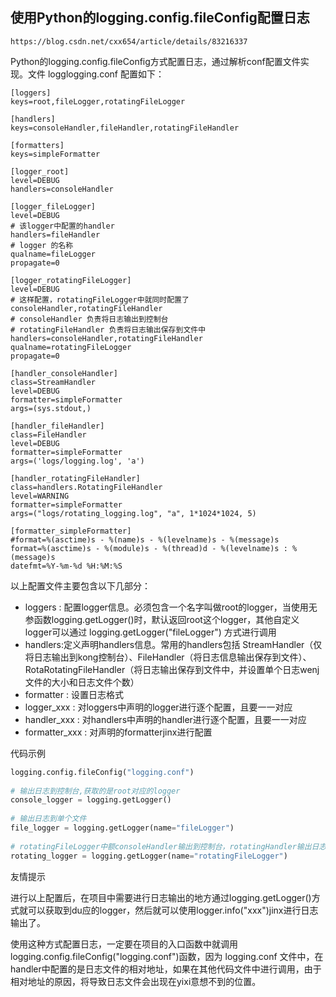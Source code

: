 ## 使用Python的logging.config.fileConfig配置日志
`https://blog.csdn.net/cxx654/article/details/83216337`

Python的logging.config.fileConfig方式配置日志，通过解析conf配置文件实现。文件 logglogging.conf 配置如下：
```properties
[loggers]
keys=root,fileLogger,rotatingFileLogger
 
[handlers]
keys=consoleHandler,fileHandler,rotatingFileHandler
 
[formatters]
keys=simpleFormatter
 
[logger_root]
level=DEBUG
handlers=consoleHandler
 
[logger_fileLogger]
level=DEBUG
# 该logger中配置的handler
handlers=fileHandler
# logger 的名称
qualname=fileLogger
propagate=0
 
[logger_rotatingFileLogger]
level=DEBUG
# 这样配置，rotatingFileLogger中就同时配置了consoleHandler,rotatingFileHandler
# consoleHandler 负责将日志输出到控制台
# rotatingFileHandler 负责将日志输出保存到文件中
handlers=consoleHandler,rotatingFileHandler
qualname=rotatingFileLogger
propagate=0
 
[handler_consoleHandler]
class=StreamHandler
level=DEBUG
formatter=simpleFormatter
args=(sys.stdout,)
 
[handler_fileHandler]
class=FileHandler
level=DEBUG
formatter=simpleFormatter
args=('logs/logging.log', 'a')
 
[handler_rotatingFileHandler]
class=handlers.RotatingFileHandler
level=WARNING
formatter=simpleFormatter
args=("logs/rotating_logging.log", "a", 1*1024*1024, 5)
 
[formatter_simpleFormatter]
#format=%(asctime)s - %(name)s - %(levelname)s - %(message)s
format=%(asctime)s - %(module)s - %(thread)d - %(levelname)s : %(message)s
datefmt=%Y-%m-%d %H:%M:%S
```

以上配置文件主要包含以下几部分：

* loggers : 配置logger信息。必须包含一个名字叫做root的logger，当使用无参函数logging.getLogger()时，默认返回root这个logger，其他自定义logger可以通过 logging.getLogger("fileLogger") 方式进行调用    
* handlers:定义声明handlers信息。常用的handlers包括 StreamHandler（仅将日志输出到kong控制台）、FileHandler（将日志信息输出保存到文件）、RotaRotatingFileHandler（将日志输出保存到文件中，并设置单个日志wenj文件的大小和日志文件个数）    
* formatter : 设置日志格式    
* logger_xxx : 对loggers中声明的logger进行逐个配置，且要一一对应    
* handler_xxx : 对handlers中声明的handler进行逐个配置，且要一一对应    
* formatter_xxx : 对声明的formatterjinx进行配置  

代码示例
```python
logging.config.fileConfig("logging.conf")
 
# 输出日志到控制台,获取的是root对应的logger
console_logger = logging.getLogger()
 
# 输出日志到单个文件
file_logger = logging.getLogger(name="fileLogger")
 
# rotatingFileLogger中额consoleHandler输出到控制台，rotatingHandler输出日志到文件
rotating_logger = logging.getLogger(name="rotatingFileLogger")
```

友情提示

进行以上配置后，在项目中需要进行日志输出的地方通过logging.getLogger()方式就可以获取到du应的logger，然后就可以使用logger.info("xxx")jinx进行日志输出了。

使用这种方式配置日志，一定要在项目的入口函数中就调用 logging.config.fileConfig("logging.conf")函数，因为 logging.conf 文件中，在handler中配置的是日志文件的相对地址，如果在其他代码文件中进行调用，由于相对地址的原因，将导致日志文件会出现在yixi意想不到的位置。



